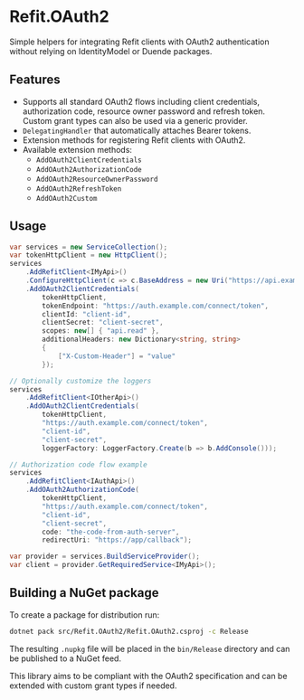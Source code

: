 # Refit.OAuth2

Simple helpers for integrating Refit clients with OAuth2 authentication without relying on IdentityModel or Duende packages.

## Features

 - Supports all standard OAuth2 flows including client credentials,
   authorization code, resource owner password and refresh token. Custom
   grant types can also be used via a generic provider.
- `DelegatingHandler` that automatically attaches Bearer tokens.
- Extension methods for registering Refit clients with OAuth2.
- Available extension methods:
  - `AddOAuth2ClientCredentials`
  - `AddOAuth2AuthorizationCode`
  - `AddOAuth2ResourceOwnerPassword`
  - `AddOAuth2RefreshToken`
  - `AddOAuth2Custom`

## Usage

```csharp
var services = new ServiceCollection();
var tokenHttpClient = new HttpClient();
services
    .AddRefitClient<IMyApi>()
    .ConfigureHttpClient(c => c.BaseAddress = new Uri("https://api.example.com"))
    .AddOAuth2ClientCredentials(
        tokenHttpClient,
        tokenEndpoint: "https://auth.example.com/connect/token",
        clientId: "client-id",
        clientSecret: "client-secret",
        scopes: new[] { "api.read" },
        additionalHeaders: new Dictionary<string, string>
        {
            ["X-Custom-Header"] = "value"
        });

// Optionally customize the loggers
services
    .AddRefitClient<IOtherApi>()
    .AddOAuth2ClientCredentials(
        tokenHttpClient,
        "https://auth.example.com/connect/token",
        "client-id",
        "client-secret",
        loggerFactory: LoggerFactory.Create(b => b.AddConsole()));

// Authorization code flow example
services
    .AddRefitClient<IAuthApi>()
    .AddOAuth2AuthorizationCode(
        tokenHttpClient,
        "https://auth.example.com/connect/token",
        "client-id",
        "client-secret",
        code: "the-code-from-auth-server",
        redirectUri: "https://app/callback");

var provider = services.BuildServiceProvider();
var client = provider.GetRequiredService<IMyApi>();
```

## Building a NuGet package

To create a package for distribution run:

```bash
dotnet pack src/Refit.OAuth2/Refit.OAuth2.csproj -c Release
```

The resulting `.nupkg` file will be placed in the `bin/Release` directory and
can be published to a NuGet feed.

This library aims to be compliant with the OAuth2 specification and can be
extended with custom grant types if needed.
